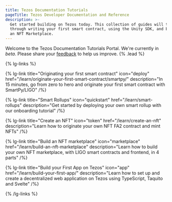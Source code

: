 ```yaml
---
title: Tezos Documentation Tutorials
pageTitle: Tezos Developer Documentation and Reference
description: >-
  Get started building on Tezos today. This collection of guides will take you
  through writing your first smart contract, using the Unity SDK, and building
  an NFT Marketplace.
---
```


Welcome to the Tezos Documentation Tutorials Portal. We're currently in _beta_. Please share your [feedback](https://github.com/trilitech/tezos-developer-docs/issues/new/choose) to help us improve. {% .lead %}

{% lg-links %}

{% lg-link title="Originating your first smart contract" icon="deploy" href="/learn/originate-your-first-smart-contract/smartpy/" description="In 15 minutes, go from zero to hero and originate your first smart contract with SmartPy/LIGO" /%}

{% lg-link title="Smart Rollups" icon="quickstart" href="/learn/smart-rollups" description="Get started by deploying your own smart rollup with our onboarding tutorial" /%}

{% lg-link title="Create an NFT" icon="token" href="/learn/create-an-nft" description="Learn how to originate your own NFT FA2 contract and mint NFTs" /%}

{% lg-link title="Build an NFT marketplace" icon="marketplace" href="/learn/build-an-nft-marketplace" description="Learn how to build your own NFT marketplace, with LIGO smart contracts and frontend, in 4 parts" /%}

{% lg-link title="Build your First App on Tezos" icon="app" href="/learn/build-your-first-app/" description="Learn how to set up and create a decentralized web application on Tezos using TypeScript, Taquito and Svelte" /%}


{% /lg-links %}
